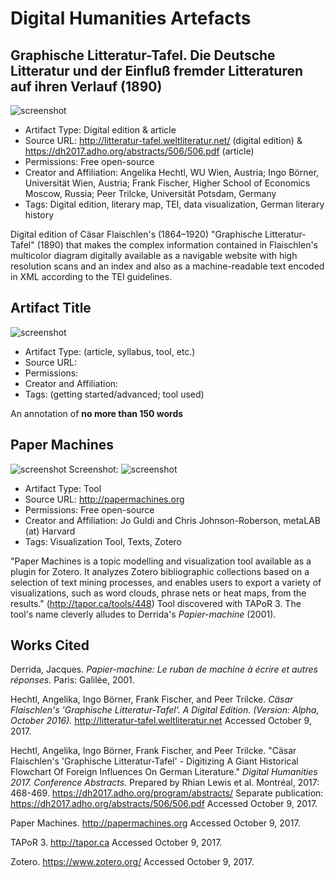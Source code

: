 # Digital Humanities Artefacts

## Graphische Litteratur-Tafel. Die Deutsche Litteratur und der Einfluß fremder Litteraturen auf ihren Verlauf (1890)

![screenshot](https://raw.githubusercontent.com/klahn/digitalhumanities/master/Graphische_Litteratur-Tafel.JPG)

* Artifact Type: Digital edition & article
* Source URL: http://litteratur-tafel.weltliteratur.net/ (digital edition) & https://dh2017.adho.org/abstracts/506/506.pdf (article)
* Permissions: Free open-source
* Creator and Affiliation: Angelika Hechtl, WU Wien, Austria; Ingo Börner, Universität Wien, Austria; Frank Fischer, Higher School of Economics Moscow, Russia; Peer Trilcke, Universität Potsdam, Germany
* Tags: Digital edition, literary map, TEI, data visualization, German literary history

Digital	edition of Cäsar Flaischlen's	(1864–1920) "Graphische Litteratur-Tafel" (1890) that makes the complex information contained in Flaischlen's multicolor diagram digitally available as a navigable website with high resolution scans and an index and also as a machine-readable text encoded in XML according to the TEI guidelines. 

## Artifact Title 

![screenshot](https://raw.githubusercontent.com/klahn/digitalhumanities/master/papermachines_screenshot_of_screenshots.JPG)

* Artifact Type: (article, syllabus, tool, etc.)
* Source URL: 
* Permissions: 
* Creator and Affiliation:
* Tags: (getting started/advanced; tool used)

An annotation of **no more than 150 words**

## Paper Machines 

![screenshot](https://raw.githubusercontent.com/klahn/digitalhumanities/master/paper_machines_banner.JPG)
Screenshot:
![screenshot](https://raw.githubusercontent.com/klahn/digitalhumanities/master/paper_machines_screenshot.JPG)

* Artifact Type: Tool
* Source URL: http://papermachines.org
* Permissions: Free open-source
* Creator and Affiliation: Jo Guldi and Chris Johnson-Roberson, metaLAB (at) Harvard
* Tags: Visualization Tool, Texts, Zotero 

"Paper Machines is a topic modelling and visualization tool available as a plugin for Zotero. It analyzes Zotero bibliographic collections based on a selection of text mining processes, and enables users to export a variety of visualizations, such as word clouds, phrase nets or heat maps, from the results." (http://tapor.ca/tools/448) Tool discovered with TAPoR 3. The tool's name cleverly alludes to Derrida's *Papier-machine* (2001).

## Works Cited 

Derrida, Jacques. *Papier-machine: Le ruban de machine à écrire et autres réponses.* Paris: Galilée, 2001.

Hechtl, Angelika, Ingo Börner, Frank Fischer, and Peer Trilcke. *Cäsar Flaischlen's 'Graphische Litteratur-Tafel'. A Digital Edition. (Version: Alpha, October 2016).* http://litteratur-tafel.weltliteratur.net Accessed October 9, 2017.

Hechtl, Angelika, Ingo Börner, Frank Fischer, and Peer Trilcke. "Cäsar Flaischlen's 'Graphische Litteratur-Tafel' - Digitizing A Giant Historical Flowchart Of Foreign Influences On German Literature." *Digital Humanities 2017. Conference Abstracts.* Prepared by Rhian Lewis et al. Montréal, 2017: 468-469. https://dh2017.adho.org/program/abstracts/ Separate publication: https://dh2017.adho.org/abstracts/506/506.pdf Accessed October 9, 2017.

Paper Machines. http://papermachines.org Accessed October 9, 2017.

TAPoR 3. http://tapor.ca Accessed October 9, 2017.

Zotero. https://www.zotero.org/ Accessed October 9, 2017.

